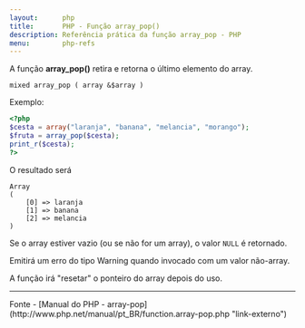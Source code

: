 ```yaml
---
layout:      php
title:       PHP - Função array_pop()
description: Referência prática da função array_pop - PHP
menu:        php-refs
---
```



A função __array_pop()__ retira e retorna o último elemento do array.

    mixed array_pop ( array &$array )


Exemplo:

```php
<?php
$cesta = array("laranja", "banana", "melancia", "morango");
$fruta = array_pop($cesta);
print_r($cesta);
?>
```

O resultado será

    Array
    (
        [0] => laranja
        [1] => banana
        [2] => melancia
    )

Se o array estiver vazio (ou se não for um array), o valor `NULL` é retornado.

Emitirá um erro do tipo Warning quando invocado com um valor não-array.

A função irá "resetar" o ponteiro do array depois do uso.


<hr>
Fonte
- [Manual do PHP - array-pop](http://www.php.net/manual/pt_BR/function.array-pop.php "link-externo")
